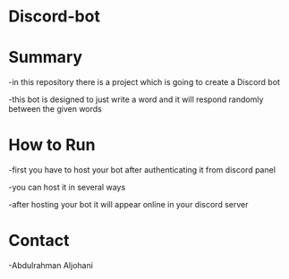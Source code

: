 # Discord-bot

# Summary

-in this repository there is a project which is going to create a Discord bot

-this bot is designed to just write a word and it will respond randomly between the given words


# How to Run

-first you have to host your bot after authenticating it from discord panel

-you can host it in several ways

-after hosting your bot it will appear online in your discord server


# Contact

-Abdulrahman Aljohani
